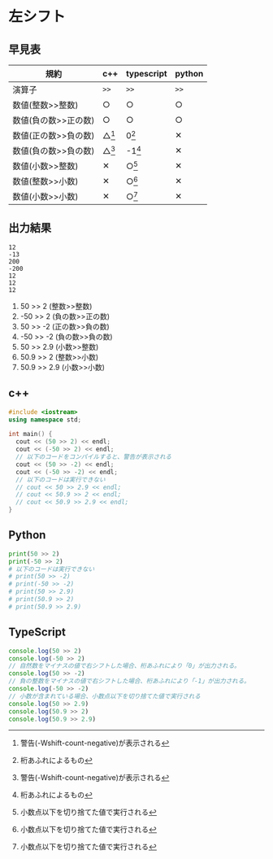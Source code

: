# 左シフト

## 早見表

|規約                    |c++   |typescript|python|
|------------------------|------|----------|------|
|演算子                   |`>>`  |`>>`      |`>>`  |
|数値(整数>>整数)          |○     |○         |○     |
|数値(負の数>>正の数)      |○     |○         |○     |
|数値(正の数>>負の数)      |△[^1]|0[^2]     |✕    |
|数値(負の数>>負の数)      |△[^1]|-1[^2]    |✕    |
|数値(小数>>整数)          |✕    |○[^3]     |✕    |
|数値(整数>>小数)          |✕    |○[^3]     |✕    |
|数値(小数>>小数)          |✕    |○[^3]     |✕    |

[^1]: 警告(-Wshift-count-negative)が表示される
[^2]: 桁あふれによるもの
[^3]: 小数点以下を切り捨てた値で実行される

## 出力結果

```
12
-13
200
-200
12
12
12
```

1. 50 >> 2 (整数>>整数)
2. -50 >> 2 (負の数>>正の数)
3. 50 >> -2 (正の数>>負の数)
4. -50 >> -2 (負の数>>負の数)
5. 50 >> 2.9 (小数>>整数)
6. 50.9 >> 2 (整数>>小数)
7. 50.9 >> 2.9 (小数>>小数)

## c++

```c++
#include <iostream>
using namespace std;

int main() {
  cout << (50 >> 2) << endl;
  cout << (-50 >> 2) << endl;
  // 以下のコードをコンパイルすると、警告が表示される
  cout << (50 >> -2) << endl;
  cout << (-50 >> -2) << endl;
  // 以下のコードは実行できない
  // cout << 50 >> 2.9 << endl;
  // cout << 50.9 >> 2 << endl;
  // cout << 50.9 >> 2.9 << endl;
}
```

## Python

```python
print(50 >> 2)
print(-50 >> 2)
# 以下のコードは実行できない
# print(50 >> -2)
# print(-50 >> -2)
# print(50 >> 2.9)
# print(50.9 >> 2)
# print(50.9 >> 2.9)

```

## TypeScript

```ts
console.log(50 >> 2)
console.log(-50 >> 2)
// 自然数をマイナスの値で右シフトした場合、桁あふれにより「0」が出力される。
console.log(50 >> -2)
// 負の整数をマイナスの値で右シフトした場合、桁あふれにより「-1」が出力される。
console.log(-50 >> -2)
// 小数が含まれている場合、小数点以下を切り捨てた値で実行される
console.log(50 >> 2.9)
console.log(50.9 >> 2)
console.log(50.9 >> 2.9)

```